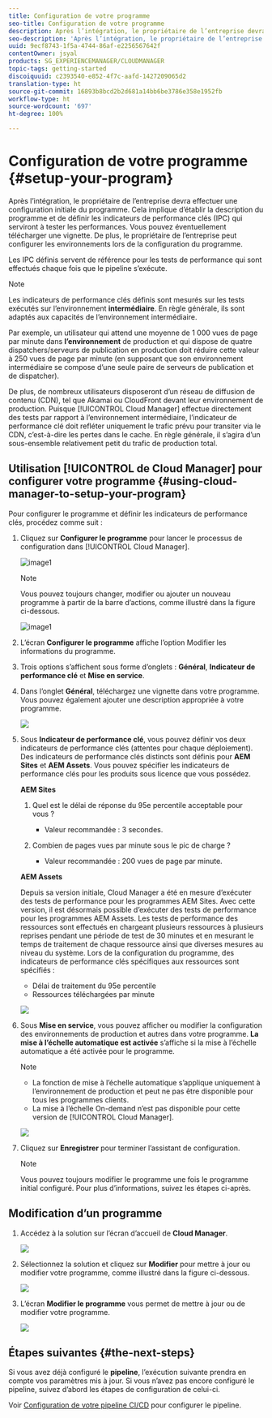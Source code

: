 ```yaml
---
title: Configuration de votre programme
seo-title: Configuration de votre programme
description: Après l’intégration, le propriétaire de l’entreprise devra effectuer une configuration initiale du programme.
seo-description: 'Après l’intégration, le propriétaire de l’entreprise devra effectuer une configuration initiale d’Adobe AEM Cloud Manager. Il devra notamment établir la description du programme et définir les indicateurs de performance clés qui serviront à tester les performances. '
uuid: 9ecf8743-1f5a-4744-86af-e2256567642f
contentOwner: jsyal
products: SG_EXPERIENCEMANAGER/CLOUDMANAGER
topic-tags: getting-started
discoiquuid: c2393540-e852-4f7c-aafd-1427209065d2
translation-type: ht
source-git-commit: 16893b8bcd2b2d681a14bb6be3786e358e1952fb
workflow-type: ht
source-wordcount: '697'
ht-degree: 100%

---
```



# Configuration de votre programme {#setup-your-program}

Après l’intégration, le propriétaire de l’entreprise devra effectuer une configuration initiale du programme. Cela implique d’établir la description du programme et de définir les indicateurs de performance clés (IPC) qui serviront à tester les performances. Vous pouvez éventuellement télécharger une vignette. De plus, le propriétaire de l’entreprise peut configurer les environnements lors de la configuration du programme.

Les IPC définis servent de référence pour les tests de performance qui sont effectués chaque fois que le pipeline s’exécute.

>[!NOTE]
>
>Les indicateurs de performance clés définis sont mesurés sur les tests exécutés sur l’environnement **intermédiaire**. En règle générale, ils sont adaptés aux capacités de l’environnement intermédiaire.
>
>Par exemple, un utilisateur qui attend une moyenne de 1 000 vues de page par minute dans **l’environnement** de production et qui dispose de quatre dispatchers/serveurs de publication en production doit réduire cette valeur à 250 vues de page par minute (en supposant que son environnement intermédiaire se compose d’une seule paire de serveurs de publication et de dispatcher).
>
>De plus, de nombreux utilisateurs disposeront d’un réseau de diffusion de contenu (CDN), tel que Akamai ou CloudFront devant leur environnement de production. Puisque [!UICONTROL Cloud Manager] effectue directement des tests par rapport à l’environnement intermédiaire, l’indicateur de performance clé doit refléter uniquement le trafic prévu pour transiter via le CDN, c’est-à-dire les pertes dans le cache. En règle générale, il s’agira d’un sous-ensemble relativement petit du trafic de production total.

## Utilisation [!UICONTROL de Cloud Manager] pour configurer votre programme {#using-cloud-manager-to-setup-your-program}

Pour configurer le programme et définir les indicateurs de performance clés, procédez comme suit :

1. Cliquez sur **Configurer le programme** pour lancer le processus de configuration dans [!UICONTROL Cloud Manager].

   ![image1](assets/set-up-program/setup1.png)

   >[!NOTE]
   > Vous pouvez toujours changer, modifier ou ajouter un nouveau programme à partir de la barre d’actions, comme illustré dans la figure ci-dessous.

   ![image1](assets/set-up-program/setup2.png)


1. L’écran **Configurer le programme** affiche l’option Modifier les informations du programme.

1. Trois options s’affichent sous forme d’onglets : **Général**, **Indicateur de performance clé** et **Mise en service**.

1. Dans l’onglet **Général**, téléchargez une vignette dans votre programme. Vous pouvez également ajouter une description appropriée à votre programme.

   ![](assets/Setup_Program-General.png)

1. Sous **Indicateur de performance clé**, vous pouvez définir vos deux indicateurs de performance clés (attentes pour chaque déploiement). Des indicateurs de performance clés distincts sont définis pour **AEM Sites** et **AEM Assets**. Vous pouvez spécifier les indicateurs de performance clés pour les produits sous licence que vous possédez.

   **AEM Sites**

   1. Quel est le délai de réponse du 95e percentile acceptable pour vous ?

      * Valeur recommandée : 3 secondes.
   1. Combien de pages vues par minute sous le pic de charge ?

      * Valeur recommandée : 200 vues de page par minute.

   **AEM Assets**

   Depuis sa version initiale, Cloud Manager a été en mesure d’exécuter des tests de performance pour les programmes AEM Sites. Avec cette version, il est désormais possible d’exécuter des tests de performance pour les programmes AEM Assets. Les tests de performance des ressources sont effectués en chargeant plusieurs ressources à plusieurs reprises pendant une période de test de 30 minutes et en mesurant le temps de traitement de chaque ressource ainsi que diverses mesures au niveau du système.
Lors de la configuration du programme, des indicateurs de performance clés spécifiques aux ressources sont spécifiés :

   * Délai de traitement du 95e percentile
   * Ressources téléchargées par minute

   ![](assets/Setup_Program-KPIs.png)

1. Sous **Mise en service**, vous pouvez afficher ou modifier la configuration des environnements de production et autres dans votre programme. **La mise à l’échelle automatique est activée** s’affiche si la mise à l’échelle automatique a été activée pour le programme.

   >[!NOTE]
   >
   >* La fonction de mise à l’échelle automatique s’applique uniquement à l’environnement de production et peut ne pas être disponible pour tous les programmes clients.
   >* La mise à l’échelle On-demand n’est pas disponible pour cette version de [!UICONTROL Cloud Manager].


   ![](assets/Setup_Program-Provisioning.png)

1. Cliquez sur **Enregistrer** pour terminer l’assistant de configuration.

   >[!NOTE]
   >
   >Vous pouvez toujours modifier le programme une fois le programme initial configuré. Pour plus d’informations, suivez les étapes ci-après.

## Modification d’un programme

1. Accédez à la solution sur l’écran d’accueil de **Cloud Manager**.

   ![](assets/SetUpProgram5.png)

1. Sélectionnez la solution et cliquez sur **Modifier** pour mettre à jour ou modifier votre programme, comme illustré dans la figure ci-dessous.

   ![](assets/SetUpProgram6.png)

1. L’écran **Modifier le programme** vous permet de mettre à jour ou de modifier votre programme.

   ![](assets/Editing_Program-screen3.png)

## Étapes suivantes {#the-next-steps}

Si vous avez déjà configuré le **pipeline**, l’exécution suivante prendra en compte vos paramètres mis à jour. Si vous n’avez pas encore configuré le pipeline, suivez d’abord les étapes de configuration de celui-ci.

Voir [Configuration de votre pipeline CI/CD](https://helpx.adobe.com/fr/experience-manager/cloud-manager/using/configuring-pipeline.html) pour configurer le pipeline.
